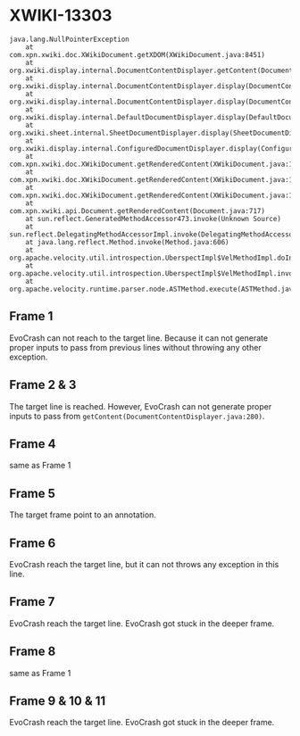 # XWIKI-13303
```
java.lang.NullPointerException
	at com.xpn.xwiki.doc.XWikiDocument.getXDOM(XWikiDocument.java:8451)
	at org.xwiki.display.internal.DocumentContentDisplayer.getContent(DocumentContentDisplayer.java:280)
	at org.xwiki.display.internal.DocumentContentDisplayer.display(DocumentContentDisplayer.java:248)
	at org.xwiki.display.internal.DocumentContentDisplayer.display(DocumentContentDisplayer.java:131)
	at org.xwiki.display.internal.DefaultDocumentDisplayer.display(DefaultDocumentDisplayer.java:96)
	at org.xwiki.sheet.internal.SheetDocumentDisplayer.display(SheetDocumentDisplayer.java:123)
	at org.xwiki.display.internal.ConfiguredDocumentDisplayer.display(ConfiguredDocumentDisplayer.java:68)
	at com.xpn.xwiki.doc.XWikiDocument.getRenderedContent(XWikiDocument.java:1171)
	at com.xpn.xwiki.doc.XWikiDocument.getRenderedContent(XWikiDocument.java:1134)
	at com.xpn.xwiki.doc.XWikiDocument.getRenderedContent(XWikiDocument.java:1186)
	at com.xpn.xwiki.api.Document.getRenderedContent(Document.java:717)
	at sun.reflect.GeneratedMethodAccessor473.invoke(Unknown Source)
	at sun.reflect.DelegatingMethodAccessorImpl.invoke(DelegatingMethodAccessorImpl.java:43)
	at java.lang.reflect.Method.invoke(Method.java:606)
	at org.apache.velocity.util.introspection.UberspectImpl$VelMethodImpl.doInvoke(UberspectImpl.java:395)
	at org.apache.velocity.util.introspection.UberspectImpl$VelMethodImpl.invoke(UberspectImpl.java:384)
	at org.apache.velocity.runtime.parser.node.ASTMethod.execute(ASTMethod.java:173)
```

## Frame  1
EvoCrash can not reach to the target line. Because it can not generate proper inputs to pass from previous lines without throwing any other exception.

## Frame 2 & 3
The target line is reached. However, EvoCrash can not generate proper inputs to pass from `getContent(DocumentContentDisplayer.java:280)`.

## Frame 4
same as Frame 1

## Frame 5
The target frame point to an annotation.

## Frame 6
EvoCrash reach the target line, but it can not throws any exception in this line.

## Frame 7
EvoCrash reach the target line. EvoCrash got stuck in the deeper frame.

## Frame 8
same as Frame 1

## Frame 9 & 10 & 11
EvoCrash reach the target line. EvoCrash got stuck in the deeper frame.
